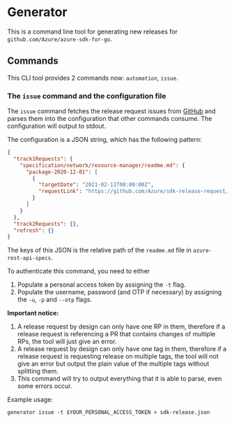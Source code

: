 # Generator

This is a command line tool for generating new releases for `github.com/Azure/azure-sdk-for-go`.

## Commands

This CLI tool provides 2 commands now: `automation`, `issue`.

### The `issue` command and the configuration file

The `issue` command fetches the release request issues from [GitHub](https://github.com/Azure/sdk-release-request/issues?q=is%3Aissue+is%3Aopen+label%3AGo) and parses them into the configuration that other commands consume. The configuration will output to stdout.

The configuration is a JSON string, which has the following pattern:
```json
{
  "track1Requests": {
    "specification/network/resource-manager/readme.md": {
      "package-2020-12-01": [
        {
          "targetDate": "2021-02-11T00:00:00Z",
          "requestLink": "https://github.com/Azure/sdk-release-request/issues/1212"
        }
      ]
    }
  },
  "track2Requests": {},
  "refresh": {}
}
```
The keys of this JSON is the relative path of the `readme.md` file in `azure-rest-api-specs`.

To authenticate this command, you need to either
1. Populate a personal access token by assigning the `-t` flag.
1. Populate the username, password (and OTP if necessary) by assigning the `-u`, `-p` and `--otp` flags.

**Important notice:**
1. A release request by design can only have one RP in them, therefore if a release request is referencing a PR that contains changes of multiple RPs, the tool will just give an error.
1. A release request by design can only have one tag in them, therefore if a release request is requesting release on multiple tags, the tool will not give an error but output the plain value of the multiple tags without splitting them.
1. This command will try to output everything that it is able to parse, even some errors occur.

Example usage:
```shell
generator issue -t $YOUR_PERSONAL_ACCESS_TOKEN > sdk-release.json
```